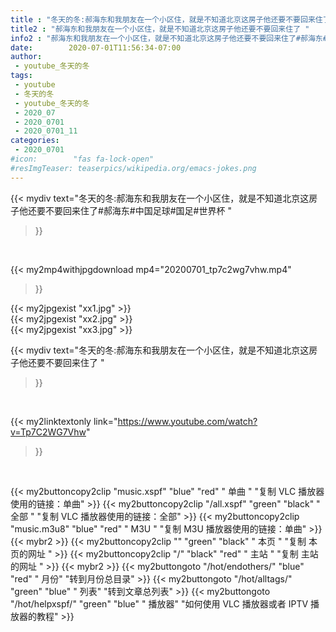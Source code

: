 ```yaml
---
title : "冬天的冬:郝海东和我朋友在一个小区住，就是不知道北京这房子他还要不要回来住了 "
title2 : "郝海东和我朋友在一个小区住，就是不知道北京这房子他还要不要回来住了 "
info2 : "郝海东和我朋友在一个小区住，就是不知道北京这房子他还要不要回来住了#郝海东#中国足球#国足#世界杯 "
date:        2020-07-01T11:56:34-07:00
author:
 - youtube_冬天的冬
tags:
 - youtube
 - 冬天的冬
 - youtube_冬天的冬
 - 2020_07
 - 2020_0701
 - 2020_0701_11
categories:
 - 2020_0701
#icon:        "fas fa-lock-open"
#resImgTeaser: teaserpics/wikipedia.org/emacs-jokes.png
---
```


{{< mydiv text="冬天的冬:郝海东和我朋友在一个小区住，就是不知道北京这房子他还要不要回来住了#郝海东#中国足球#国足#世界杯 "
>}}
<br>


{{< my2mp4withjpgdownload mp4="20200701_tp7c2wg7vhw.mp4"
>}}

{{< my2jpgexist "xx1.jpg" >}}<br>
{{< my2jpgexist "xx2.jpg" >}}<br>
{{< my2jpgexist "xx3.jpg" >}}<br>



{{< mydiv text="冬天的冬:郝海东和我朋友在一个小区住，就是不知道北京这房子他还要不要回来住了 "
>}}
<br>

{{< my2linktextonly link="https://www.youtube.com/watch?v=Tp7C2WG7Vhw"
>}}


<br>

{{< my2buttoncopy2clip "music.xspf"        "blue"   "red"    " 单曲 "  "复制 VLC 播放器使用的链接：单曲" >}} {{< my2buttoncopy2clip "/all.xspf"         "green"  "black"  " 全部 "  "复制 VLC 播放器使用的链接：全部" >}} {{< my2buttoncopy2clip "music.m3u8"        "blue"   "red"    " M3U  "    "复制 M3U 播放器使用的链接：单曲" >}} {{< mybr2 >}} {{< my2buttoncopy2clip ""                  "green"  "black"  " 本页 "    "复制 本页的网址 " >}} {{< my2buttoncopy2clip "/"                 "black"  "red"    " 主站 "    "复制 主站的网址 " >}} {{< mybr2 >}} {{< my2buttongoto      "/hot/endothers/"   "blue"   "red"    " 月份"   "转到月份总目录" >}} {{< my2buttongoto      "/hot/alltags/"     "green"  "blue"   " 列表"   "转到文章总列表" >}} {{< my2buttongoto      "/hot/helpxspf/"    "green"  "blue"   " 播放器" "如何使用 VLC 播放器或者 IPTV 播放器的教程" >}} 
